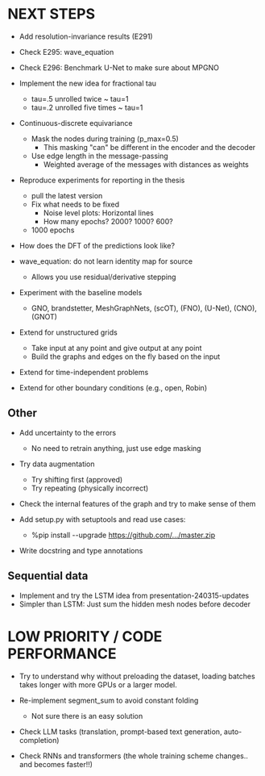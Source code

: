 # NEXT STEPS

- Add resolution-invariance results (E291)

- Check E295: wave_equation
- Check E296: Benchmark U-Net to make sure about MPGNO

- Implement the new idea for fractional tau
    - tau=.5 unrolled twice ~ tau=1
    - tau=.2 unrolled five times ~ tau=1

- Continuous-discrete equivariance
    * Mask the nodes during training (p_max=0.5)
        - This masking "can" be different in the encoder and the decoder
    * Use edge length in the message-passing
        - Weighted average of the messages with distances as weights

- Reproduce experiments for reporting in the thesis
    * pull the latest version
    * Fix what needs to be fixed
        - Noise level plots: Horizontal lines
        - How many epochs? 2000? 1000? 600?
    * 1000 epochs

- How does the DFT of the predictions look like?

- wave_equation: do not learn identity map for source
    - Allows you use residual/derivative stepping

- Experiment with the baseline models
    - GNO, brandstetter, MeshGraphNets, (scOT), (FNO), (U-Net), (CNO), (GNOT)

- Extend for unstructured grids
    - Take input at any point and give output at any point
    - Build the graphs and edges on the fly based on the input
- Extend for time-independent problems
- Extend for other boundary conditions (e.g., open, Robin)

## Other
- Add uncertainty to the errors
    * No need to retrain anything, just use edge masking

- Try data augmentation
    - Try shifting first (approved)
    - Try repeating (physically incorrect)

- Check the internal features of the graph and try to make sense of them

- Add setup.py with setuptools and read use cases:
    - %pip install --upgrade https://github.com/.../master.zip

- Write docstring and type annotations

## Sequential data
- Implement and try the LSTM idea from presentation-240315-updates
- Simpler than LSTM: Just sum the hidden mesh nodes before decoder

# LOW PRIORITY / CODE PERFORMANCE

- Try to understand why without preloading the dataset, loading batches takes longer with more GPUs or a larger model.

- Re-implement segment_sum to avoid constant folding
    - Not sure there is an easy solution

- Check LLM tasks (translation, prompt-based text generation, auto-completion)

- Check RNNs and transformers (the whole training scheme changes.. and becomes faster!!)
